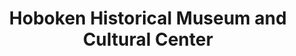 ---
layout: repo
title: "Hoboken Historical Museum and Cultural Center"
id: 12704
permalink: repos/12704/
---